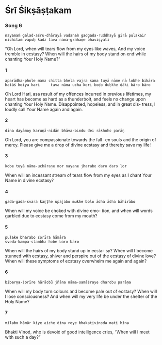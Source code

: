 # Śrī Śikṣāṣṭakam

### Song 6

    nayanaṁ galad-aśru-dhārayā vadanaṁ gadgada-ruddhayā girā pulakair nichitaṁ vapuḥ kadā tava nāma-grahaṇe bhaviṣyati

“Oh Lord, when will tears flow from my eyes like waves, And my voice tremble in ecstasy? When will the hairs of my body stand on end while chanting Your Holy Name?”

#### 1

    aparādha-phole mama chitta bhela vajra sama tuyā nāme nā lobhe bikāra
    hatāś hoiya hari     tava nāma ucha kori boḍo duḥkhe ḍāki bāro bāro

Oh Lord Hari, asa result of my offences incurred in previous lifetimes, my heart has become as hard as a thunderbolt, and feels no change upon chanting Your Holy Name. Disappointed, hopeless, and in great dis- tress, I loudly call Your Name again and again.

#### 2

    dīna dayāmoy karuṇā-nidān bhāva-bindu dei rākhoho parāṇ

Oh Lord, you are compassionate towards the fall- en souls and the origin of mercy. Please give me a drop of divine ecstasy and thereby save my life!

#### 3

    kobe tuyā nāma-uchāraṇe mor nayane jharabo daro daro lor

When will an incessant stream of tears flow from my eyes as I chant Your Name in divine ecstasy?

#### 4

    gada-gada-svara kaṇṭhe upajabo mukhe bolo ādha ādha bāhirābo

When will my voice be choked with divine emo- tion, and when will words garbled due to ecstasy come from my mouth?

#### 5

    pulake bharabo śorīra hāmāra
    sveda-kampa-stambha hobe bāro bāro

When will the hairs of my body stand up in ecsta- sy? When will I become stunned with ecstasy, shiver and perspire out of the ecstasy of divine love? When will these symptoms of ecstasy overwhelm me again and again?

#### 6

    bibarṇa-śorīre hārāobu̐ jñāna nāma-samāśraye dharobu parāṇa

When will my body turn colours and become pale out of ecstasy? When will I lose consciousness? And when will my very life be under the shelter of the Holy Name?

#### 7

    milabo hāmār kiye aiche dina roye bhakativinoda mati hīna

Bhakti Vinod, who is devoid of good intelligence cries, “When will I meet with such a day?”

